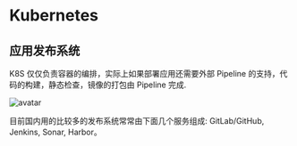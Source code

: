 # Kubernetes

## 应用发布系统

K8S 仅仅负责容器的编排，实际上如果部署应用还需要外部 Pipeline 的支持，代码的构建，静态检查，镜像的打包由 Pipeline 完成.

![avatar](https://user-gold-cdn.xitu.io/2019/11/27/16eaa79c45c28be4?imageView2/0/w/1280/h/960/format/webp/ignore-error/1)

目前国内用的比较多的发布系统常常由下面几个服务组成: GitLab/GitHub, Jenkins, Sonar, Harbor。
